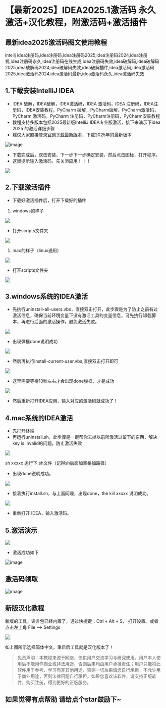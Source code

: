 # 【最新2025】IDEA2025.1激活码 永久激活+汉化教程，附激活码+激活插件

## 最新idea2025激活码图文使用教程
intellj idea注册码,idea注册码,idea注册码2025,idea注册码2024,idea注册机,idea注册码永久,idea注册码在线生成,idea注册码失效,idea破解码,idea破解码2025,idea破解码2024,idea破解码失效,idea破解插件,idea激活码,idea激活码2025,idea激活码2024,idea激活码最新,idea激活码永久,idea激活码失效

## 1.下载安装IntelliJ IDEA

- IDEA 破解，IDEA破解，IDEA激活码，IDEA 激活码，IDEA 注册码，IDEA注册码，IDEA安装教程，PyCharm 破解，PyCharm破解，PyCharm激活码，PyCharm 激活码，PyCharm 注册码，PyCharm注册码，PyCharm安装教程
- 教程支持多版本包括2025最新版IntelliJ IDEA专业版激活，接下来演示下idea 2025 的激活详细步骤
- 建议大家直接登录[官网下载最新版本](https://www.jetbrains.com.cn/idea/download)，下载2025年的最新版本

![image](https://gitee.com/jianlao888/ideaactivation-code/raw/master/img/idea0.png "最新版本和时间")

- 下载完成后，双击安装，下一步下一步确定安装，然后点击图标，打开程序。
- 这里提示输入激活码，先关闭应用！！！

![](https://gitee.com/jianlao888/ideaactivation-code/raw/master/img/idea1.png)


## 2.下载激活插件

- 下载好激活插件后，打开下载好的插件

1. windows的样子

![](https://gitee.com/jianlao888/ideaactivation-code/raw/master/img/idea2.png)


- 打开scripts文件夹

![](https://gitee.com/jianlao888/ideaactivation-code/raw/master/img/idea3.png)


1. mac的样子（linux通用）

![](https://gitee.com/jianlao888/ideaactivation-code/raw/master/img/ieda4.jpg)


- 打开scripts文件夹

![](https://gitee.com/jianlao888/ideaactivation-code/raw/master/img/ieda5.jpg)


## 3.windows系统的IDEA激活

- 先执行uninstall-all-users.vbs，直接双击打开，此步骤是为了防止之前有过激活信息，确保当前环境变量下没有激活工具的变量信息，可先执行卸载脚本，再进行后面的激活操作，避免激活失败。

![](https://gitee.com/jianlao888/ideaactivation-code/raw/master/img/idea6.jpg)


- 出现弹框done说明成功

![](https://gitee.com/jianlao888/ideaactivation-code/raw/master/img/idea7.jpg)


- 然后再执行install-current-user.vbs,直接双击打开即可

![](https://gitee.com/jianlao888/ideaactivation-code/raw/master/img/idea8.jpg)


- 这里需要等待10秒左右才会出现done弹框，才是成功

![](https://gitee.com/jianlao888/ideaactivation-code/raw/master/img/idea9.jpg)


- 然后重新打开IDEA应用，输入对应的激活码就成功了！

## 4.mac系统的IDEA激活

- 先打开终端
- 再运行uninstall.sh，此步骤是一键帮你去掉以前所激活过留下的东西，解决key is invalid的问题。防止激活失败

![](https://gitee.com/jianlao888/ideaactivation-code/raw/master/img/idea11.jpg)

sh xxxxx 运行下.sh文件（记得sh后面加空格加路径）

- 出现done说明成功。

![](https://gitee.com/jianlao888/ideaactivation-code/raw/master/img/idea12.jpg)

- 接着执行install.sh，与上面同理，出现done，the kill xxxxx 说明成功。

![](https://gitee.com/jianlao888/ideaactivation-code/raw/master/img/idea13.jpg)

- 重新打开 IDEA，输入激活码。

## 5.激活演示

![](https://gitee.com/jianlao888/ideaactivation-code/raw/master/img/idea14.png)

- 激活成功如下

![image](https://gitee.com/jianlao888/ideaactivation-code/raw/master/img/idea15.png)


## 激活码领取

![image](https://gitee.com/jianlao888/ideaactivation-code/raw/master/img/7zwp03g.png "领取激活码")

## 新版汉化教程

新版的工具，语言包已经内置了，通过快捷键：Ctrl + Alt + S， 打开设置。或者点击左上角 File —\> Settings

![](https://gitee.com/jianlao888/ideaactivation-code/raw/master/img/idea16.png)


如上图所示选择简体中文，重启后工具就是汉化版本了！

> 免责声明：本教程来源于网络，仅供用户交流学习与研究使用。用户本人使用后不能用作商业或非法用途，否则后果均由用户承担责任；用户只能将此软件用于参考、学习而非其他用途，否则一切后果请您自行承担，不允许用于商业用途，否则法律问题自行承担。如果您喜欢该软件，请支持正版软件，购买注册，得到更好的正版服务。

## 如果觉得有点帮助 请给点个star鼓励下~
